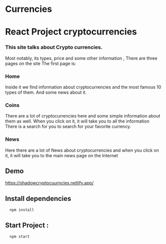 # Currencies

# React Project cryptocurrencies 
### This site talks about Crypto currencies.
Most notably, its types, price and some other information ,
There are three pages on the site
The first page is:


<h3>Home</h3>
<p> Inside it we find information about cryptocurrencies and the most famous 10 types of them.
And some news about it.
</p>

<h3>Coins</h3>
<p>There are a lot of cryptocurrencies here and some simple information about them as well. When you click on it, it will take you to all the information
There is a search for you to search for your favorite currency.</p>

<h3>News</h3>
<p>Here there are a lot of
News about cryptocurrencies and when you click on it, it will take you to the main news page on the Internet </p>

## Demo
https://shadowcryptocuurncies.netlify.app/
## Install dependencies
```
  npm install
```

## Start Project :
```
  npm start
```

